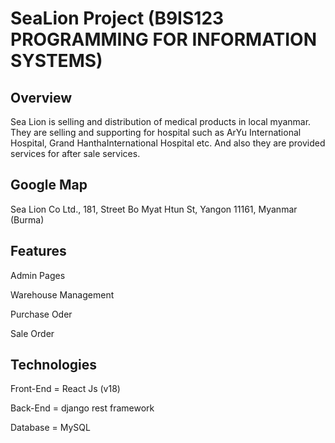 <h1>SeaLion Project (B9IS123 PROGRAMMING FOR INFORMATION SYSTEMS)</h1>






Overview
--------------





Sea Lion is selling and distribution of medical products in local myanmar. 
They are selling and supporting for hospital such as ArYu International Hospital, Grand HanthaInternational Hospital etc. And also they are provided services for after sale services.


Google Map
--------------



Sea Lion Co Ltd., 181, Street Bo Myat Htun St, Yangon 11161, Myanmar (Burma)


Features
--------------
Admin Pages


Warehouse Management


Purchase Oder


Sale Order




Technologies
--------------

Front-End = React Js (v18)


Back-End = django rest framework


Database = MySQL








